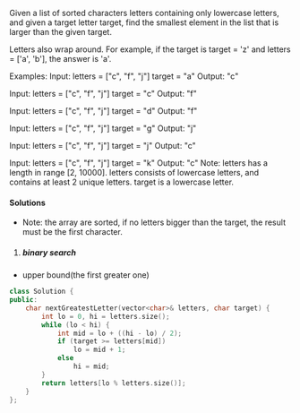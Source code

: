 Given a list of sorted characters letters containing only lowercase letters, and given a target letter target, find the smallest element in the list that is larger than the given target.

Letters also wrap around. For example, if the target is target = 'z' and letters = ['a', 'b'], the answer is 'a'.

Examples:
Input:
letters = ["c", "f", "j"]
target = "a"
Output: "c"

Input:
letters = ["c", "f", "j"]
target = "c"
Output: "f"

Input:
letters = ["c", "f", "j"]
target = "d"
Output: "f"

Input:
letters = ["c", "f", "j"]
target = "g"
Output: "j"

Input:
letters = ["c", "f", "j"]
target = "j"
Output: "c"

Input:
letters = ["c", "f", "j"]
target = "k"
Output: "c"
Note:
letters has a length in range [2, 10000].
letters consists of lowercase letters, and contains at least 2 unique letters.
target is a lowercase letter.

#### Solutions

- Note: the array are sorted, if no letters bigger than the target, the result must be the first character.

1. ##### binary search

- upper bound(the first greater one)

```cpp
class Solution {
public:
    char nextGreatestLetter(vector<char>& letters, char target) {
        int lo = 0, hi = letters.size();
        while (lo < hi) {
            int mid = lo + ((hi - lo) / 2);
            if (target >= letters[mid])
                lo = mid + 1;
            else
                hi = mid;
        }
        return letters[lo % letters.size()];
    }
};
```